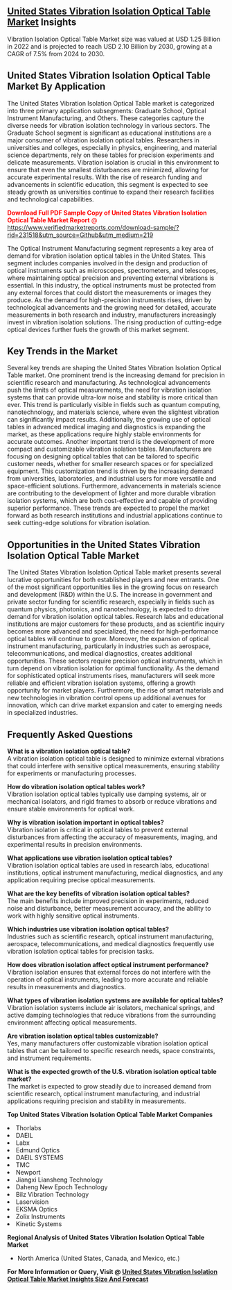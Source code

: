 <h2><a href="https://www.verifiedmarketreports.com/download-sample/?rid=231518&amp;utm_source=Github&amp;utm_medium=219" target="_blank">United States Vibration Isolation Optical Table Market</a> Insights</h2><p>Vibration Isolation Optical Table Market size was valued at USD 1.25 Billion in 2022 and is projected to reach USD 2.10 Billion by 2030, growing at a CAGR of 7.5% from 2024 to 2030.</p><p> <h2>United States Vibration Isolation Optical Table Market By Application</h2> <p>The United States Vibration Isolation Optical Table market is categorized into three primary application subsegments: Graduate School, Optical Instrument Manufacturing, and Others. These categories capture the diverse needs for vibration isolation technology in various sectors. The Graduate School segment is significant as educational institutions are a major consumer of vibration isolation optical tables. Researchers in universities and colleges, especially in physics, engineering, and material science departments, rely on these tables for precision experiments and delicate measurements. Vibration isolation is crucial in this environment to ensure that even the smallest disturbances are minimized, allowing for accurate experimental results. With the rise of research funding and advancements in scientific education, this segment is expected to see steady growth as universities continue to expand their research facilities and technological capabilities. <p><span class=""><span style="color: #ff0000;"><strong>Download Full PDF Sample Copy of United States Vibration Isolation Optical Table Market Report</strong> @ </span><a href="https://www.verifiedmarketreports.com/download-sample/?rid=231518&amp;utm_source=Github&amp;utm_medium=219" target="_blank">https://www.verifiedmarketreports.com/download-sample/?rid=231518&amp;utm_source=Github&amp;utm_medium=219</a></span></p></p> <p>The Optical Instrument Manufacturing segment represents a key area of demand for vibration isolation optical tables in the United States. This segment includes companies involved in the design and production of optical instruments such as microscopes, spectrometers, and telescopes, where maintaining optical precision and preventing external vibrations is essential. In this industry, the optical instruments must be protected from any external forces that could distort the measurements or images they produce. As the demand for high-precision instruments rises, driven by technological advancements and the growing need for detailed, accurate measurements in both research and industry, manufacturers increasingly invest in vibration isolation solutions. The rising production of cutting-edge optical devices further fuels the growth of this market segment. <h2>Key Trends in the Market</h2> <p>Several key trends are shaping the United States Vibration Isolation Optical Table market. One prominent trend is the increasing demand for precision in scientific research and manufacturing. As technological advancements push the limits of optical measurements, the need for vibration isolation systems that can provide ultra-low noise and stability is more critical than ever. This trend is particularly visible in fields such as quantum computing, nanotechnology, and materials science, where even the slightest vibration can significantly impact results. Additionally, the growing use of optical tables in advanced medical imaging and diagnostics is expanding the market, as these applications require highly stable environments for accurate outcomes. Another important trend is the development of more compact and customizable vibration isolation tables. Manufacturers are focusing on designing optical tables that can be tailored to specific customer needs, whether for smaller research spaces or for specialized equipment. This customization trend is driven by the increasing demand from universities, laboratories, and industrial users for more versatile and space-efficient solutions. Furthermore, advancements in materials science are contributing to the development of lighter and more durable vibration isolation systems, which are both cost-effective and capable of providing superior performance. These trends are expected to propel the market forward as both research institutions and industrial applications continue to seek cutting-edge solutions for vibration isolation. <h2>Opportunities in the United States Vibration Isolation Optical Table Market</h2> <p>The United States Vibration Isolation Optical Table market presents several lucrative opportunities for both established players and new entrants. One of the most significant opportunities lies in the growing focus on research and development (R&D) within the U.S. The increase in government and private sector funding for scientific research, especially in fields such as quantum physics, photonics, and nanotechnology, is expected to drive demand for vibration isolation optical tables. Research labs and educational institutions are major customers for these products, and as scientific inquiry becomes more advanced and specialized, the need for high-performance optical tables will continue to grow. Moreover, the expansion of optical instrument manufacturing, particularly in industries such as aerospace, telecommunications, and medical diagnostics, creates additional opportunities. These sectors require precision optical instruments, which in turn depend on vibration isolation for optimal functionality. As the demand for sophisticated optical instruments rises, manufacturers will seek more reliable and efficient vibration isolation systems, offering a growth opportunity for market players. Furthermore, the rise of smart materials and new technologies in vibration control opens up additional avenues for innovation, which can drive market expansion and cater to emerging needs in specialized industries. <h2>Frequently Asked Questions</h2> <p><b>What is a vibration isolation optical table?</b><br> A vibration isolation optical table is designed to minimize external vibrations that could interfere with sensitive optical measurements, ensuring stability for experiments or manufacturing processes.</p> <p><b>How do vibration isolation optical tables work?</b><br> Vibration isolation optical tables typically use damping systems, air or mechanical isolators, and rigid frames to absorb or reduce vibrations and ensure stable environments for optical work.</p> <p><b>Why is vibration isolation important in optical tables?</b><br> Vibration isolation is critical in optical tables to prevent external disturbances from affecting the accuracy of measurements, imaging, and experimental results in precision environments.</p> <p><b>What applications use vibration isolation optical tables?</b><br> Vibration isolation optical tables are used in research labs, educational institutions, optical instrument manufacturing, medical diagnostics, and any application requiring precise optical measurements.</p> <p><b>What are the key benefits of vibration isolation optical tables?</b><br> The main benefits include improved precision in experiments, reduced noise and disturbance, better measurement accuracy, and the ability to work with highly sensitive optical instruments.</p> <p><b>Which industries use vibration isolation optical tables?</b><br> Industries such as scientific research, optical instrument manufacturing, aerospace, telecommunications, and medical diagnostics frequently use vibration isolation optical tables for precision tasks.</p> <p><b>How does vibration isolation affect optical instrument performance?</b><br> Vibration isolation ensures that external forces do not interfere with the operation of optical instruments, leading to more accurate and reliable results in measurements and diagnostics.</p> <p><b>What types of vibration isolation systems are available for optical tables?</b><br> Vibration isolation systems include air isolators, mechanical springs, and active damping technologies that reduce vibrations from the surrounding environment affecting optical measurements.</p> <p><b>Are vibration isolation optical tables customizable?</b><br> Yes, many manufacturers offer customizable vibration isolation optical tables that can be tailored to specific research needs, space constraints, and instrument requirements.</p> <p><b>What is the expected growth of the U.S. vibration isolation optical table market?</b><br> The market is expected to grow steadily due to increased demand from scientific research, optical instrument manufacturing, and industrial applications requiring precision and stability in measurements.</p> </p><p><strong>Top United States Vibration Isolation Optical Table Market Companies</strong></p><div data-test-id=""><p><li>Thorlabs</li><li> DAEIL</li><li> Labx</li><li> Edmund Optics</li><li> DAEIL SYSTEMS</li><li> TMC</li><li> Newport</li><li> Jiangxi Liansheng Technology</li><li> Daheng New Epoch Technology</li><li> Bilz Vibration Technology</li><li> Laservision</li><li> EKSMA Optics</li><li> Zolix Instruments</li><li> Kinetic Systems</li></p><div><strong>Regional Analysis of&nbsp;United States Vibration Isolation Optical Table Market</strong></div><ul><li dir="ltr"><p dir="ltr">North America&nbsp;(United States, Canada, and Mexico, etc.)</p></li></ul><p><strong>For More Information or Query, Visit @&nbsp;</strong><strong><a href="https://www.verifiedmarketreports.com/product/vibration-isolation-optical-table-market/?utm_source=Github&amp;utm_medium=219" target="_blank">United States Vibration Isolation Optical Table Market Insights Size And Forecast</a></strong></p></div>
